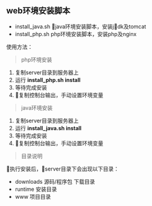 ## web环境安装脚本

* install_java.sh java环境安装脚本，安装jdk及tomcat
* install_php.sh php环境安装脚本，安装php及nginx

使用方法：

> php环境安装

1. 复制server目录到服务器上
2. 运行 **install_php.sh install**
3. 等待完成安装
4. 复制控制台输出，手动设置环境变量

> java环境安装

1. 复制server目录到服务器上
2. 运行 **install_java.sh install**
3. 等待完成安装
4. 复制控制台输出，手动设置环境变量

> 目录说明

执行安装后，server目录下会出现以下目录：
* downloads 源码/程序包 下载目录
* runtime 安装目录
* www 项目目录

